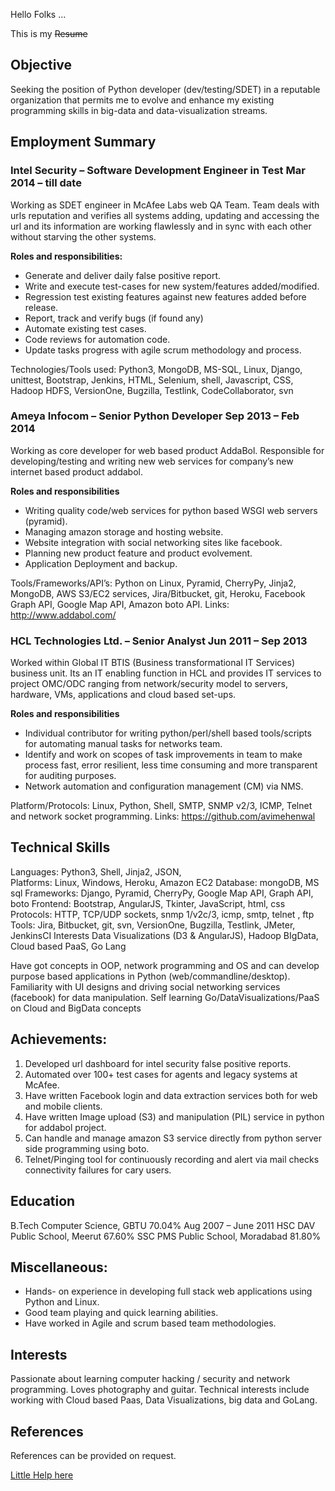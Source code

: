 Hello Folks ...

This is my ~~Resume~~


Objective
------------
Seeking the position of Python developer (dev/testing/SDET) in a reputable organization that permits me to evolve and enhance my existing programming skills in big-data and data-visualization streams.


Employment Summary
--------------------------
### Intel Security – Software Development Engineer in Test          Mar 2014 – till date
Working as SDET engineer in McAfee Labs web QA Team. Team deals with urls reputation and verifies all systems adding, updating and accessing the url and its information are working flawlessly and in sync with each other without starving the other systems.

**Roles and responsibilities:**

* Generate and deliver daily false positive report.
* Write and execute test-cases for new system/features added/modified.
* Regression test existing features against new features added before release.
* Report, track and verify bugs (if found any)
* Automate existing test cases.
* Code reviews for automation code.
* Update tasks progress with agile scrum methodology and process.

Technologies/Tools used: Python3, MongoDB, MS-SQL, Linux, Django, unittest, Bootstrap, Jenkins, HTML, Selenium, shell, Javascript, CSS, Hadoop HDFS, VersionOne, Bugzilla, Testlink, CodeCollaborator, svn

### Ameya Infocom – Senior Python Developer           Sep 2013 – Feb 2014
Working as core developer for web based product AddaBol. Responsible for developing/testing and writing new web services for company’s new internet based product addabol. 

**Roles and responsibilities**

* Writing quality code/web services for python based WSGI web servers (pyramid).
* Managing amazon storage and hosting website.
* Website integration with social networking sites like facebook.
* Planning new product feature and product evolvement.
* Application Deployment and backup.

Tools/Frameworks/API’s: Python on Linux, Pyramid, CherryPy, Jinja2, MongoDB, AWS S3/EC2 services, Jira/Bitbucket, git, Heroku, Facebook Graph API, Google Map API, Amazon boto API.
Links: http://www.addabol.com/

### HCL Technologies Ltd. – Senior Analyst          Jun 2011 – Sep 2013
Worked within Global IT BTIS (Business transformational IT Services) business unit. Its an IT enabling function in HCL and provides IT services to project OMC/ODC ranging from network/security model to servers, hardware, VMs, applications and cloud based set-ups.

**Roles and responsibilities**

* Individual contributor for writing python/perl/shell based tools/scripts for automating manual tasks for networks team.
* Identify and work on scopes of task improvements in team to make process fast, error resilient, less time consuming and more transparent for auditing purposes.
* Network automation and configuration management (CM) via NMS.

Platform/Protocols: Linux, Python, Shell, SMTP, SNMP v2/3, ICMP, Telnet and network socket programming.
Links: https://github.com/avimehenwal


Technical Skills
----------------------
Languages:	 Python3, Shell, Jinja2, JSON,  
Platforms:	 Linux, Windows, Heroku, Amazon EC2
Database:	 mongoDB, MS sql
Frameworks: 	 Django, Pyramid, CherryPy, Google Map API, Graph API, boto
Frontend:	 Bootstrap, AngularJS, Tkinter, JavaScript, html, css
Protocols:	 HTTP, TCP/UDP sockets, snmp 1/v2c/3, icmp, smtp, telnet , ftp
Tools:		Jira, Bitbucket, git, svn, VersionOne, Bugzilla, Testlink, JMeter, JenkinsCI
Interests	Data Visualizations (D3 & AngularJS), Hadoop BIgData, Cloud based PaaS, Go Lang

Have got concepts in OOP, network programming and OS and can develop purpose based applications in Python (web/commandline/desktop). Familiarity with UI designs and driving social networking services (facebook) for data manipulation. Self learning Go/DataVisualizations/PaaS on Cloud and BigData concepts


Achievements:
-----------------------
1. Developed url dashboard for intel security false positive reports.
2. Automated over 100+ test cases for agents and legacy systems at McAfee.
3. Have written Facebook login and data extraction services both for web and mobile clients.
4. Have written Image upload (S3) and manipulation (PIL) service in python for addabol project. 
5. Can handle and manage amazon S3 service directly from python server side programming using boto.
6. Telnet/Pinging tool for continuously recording and alert via mail checks connectivity failures for cary users.


Education
-------------------
B.Tech 	 	Computer Science, GBTU 		70.04%				Aug 2007 – June 2011
HSC	 	DAV Public School, Meerut		67.60%
SSC		PMS Public School, Moradabad		81.80%


Miscellaneous:
-------------------------
* Hands- on experience in developing full stack web applications using Python and Linux.
* Good team playing and quick learning abilities.
* Have worked in Agile and scrum based team methodologies.


Interests
------------------------
Passionate about learning computer hacking / security and network programming. Loves photography and guitar. Technical interests include working with Cloud based Paas, Data Visualizations, big data and GoLang.


References
------------------------
References can be provided on request.

[Little Help here](http://www.crypti.cc/cv/)